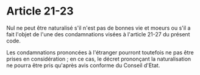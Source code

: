 # Article 21-23

Nul ne peut être naturalisé s'il n'est pas de bonnes vie et moeurs ou s'il a fait l'objet de l'une des condamnations visées à l'article 21-27 du présent code.

Les condamnations prononcées à l'étranger pourront toutefois ne pas être prises en considération ; en ce cas, le décret prononçant la naturalisation ne pourra être pris qu'après avis conforme du Conseil d'Etat.
